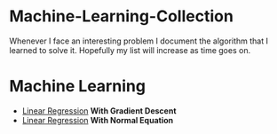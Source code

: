 # Machine-Learning-Collection
Whenever I face an interesting problem I document the algorithm that I learned to solve it. Hopefully my list will increase as time goes on.

# Machine Learning
* [Linear Regression](https://github.com/AladdinPerzon/Machine-Learning-Collection/blob/master/ML/LinearRegression/linear_regression_gradient_descent.py) **With Gradient Descent**
* [Linear Regression](https://github.com/AladdinPerzon/Machine-Learning-Collection/blob/master/ML/LinearRegression/linear_regression_normal_equation.py) **With Normal Equation**
